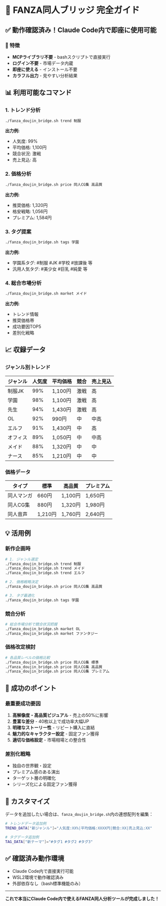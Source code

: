 # 🎨 FANZA同人ブリッジ 完全ガイド

## ✅ 動作確認済み！Claude Code内で即座に使用可能

### 🚀 特徴
- **MCPライブラリ不要** - bashスクリプトで直接実行
- **ログイン不要** - 市場データ内蔵
- **即座に使える** - インストール不要
- **カラフル出力** - 見やすい分析結果

## 📊 利用可能なコマンド

### 1. トレンド分析
```bash
./fanza_doujin_bridge.sh trend 制服
```
**出力例:**
- 人気度: 99%
- 平均価格: 1,100円
- 競合状況: 激戦
- 売上見込: 高

### 2. 価格分析
```bash
./fanza_doujin_bridge.sh price 同人CG集 高品質
```
**出力例:**
- 推奨価格: 1,320円
- 格安戦略: 1,056円
- プレミアム: 1,584円

### 3. タグ提案
```bash
./fanza_doujin_bridge.sh tags 学園
```
**出力例:**
- 学園系タグ: #制服 #JK #学校 #放課後 等
- 汎用人気タグ: #美少女 #巨乳 #純愛 等

### 4. 総合市場分析
```bash
./fanza_doujin_bridge.sh market メイド
```
**出力例:**
- トレンド情報
- 推奨価格帯
- 成功要因TOP5
- 差別化戦略

## 📈 収録データ

### ジャンル別トレンド
| ジャンル | 人気度 | 平均価格 | 競合 | 売上見込 |
|---------|--------|----------|------|----------|
| 制服JK | 99% | 1,100円 | 激戦 | 高 |
| 学園 | 98% | 1,100円 | 激戦 | 高 |
| 先生 | 94% | 1,430円 | 激戦 | 高 |
| OL | 92% | 990円 | 中 | 中高 |
| エルフ | 91% | 1,430円 | 中 | 高 |
| オフィス | 89% | 1,050円 | 中 | 中高 |
| メイド | 88% | 1,320円 | 中 | 中 |
| ナース | 85% | 1,210円 | 中 | 中 |

### 価格データ
| タイプ | 標準 | 高品質 | プレミアム |
|--------|------|--------|------------|
| 同人マンガ | 660円 | 1,100円 | 1,650円 |
| 同人CG集 | 880円 | 1,320円 | 1,980円 |
| 同人音声 | 1,210円 | 1,760円 | 2,640円 |

## 💡 活用例

### 新作企画時
```bash
# 1. ジャンル選定
./fanza_doujin_bridge.sh trend 制服
./fanza_doujin_bridge.sh trend メイド
./fanza_doujin_bridge.sh trend エルフ

# 2. 価格戦略決定
./fanza_doujin_bridge.sh price 同人CG集 高品質

# 3. タグ最適化
./fanza_doujin_bridge.sh tags 学園
```

### 競合分析
```bash
# 総合市場分析で競合状況把握
./fanza_doujin_bridge.sh market OL
./fanza_doujin_bridge.sh market ファンタジー
```

### 価格改定検討
```bash
# 各品質レベルの価格比較
./fanza_doujin_bridge.sh price 同人CG集 標準
./fanza_doujin_bridge.sh price 同人CG集 高品質
./fanza_doujin_bridge.sh price 同人CG集 プレミアム
```

## 🎯 成功のポイント

### 最重要成功要因
1. **高解像度・高品質ビジュアル** - 売上の50%に影響
2. **豊富な差分** - 40枚以上で成功率大幅UP
3. **明確なストーリー性** - リピート購入に直結
4. **魅力的なキャラクター設定** - 固定ファン獲得
5. **適切な価格設定** - 市場相場との整合性

### 差別化戦略
- 独自の世界観・設定
- プレミアム感のある演出
- ターゲット層の明確化
- シリーズ化による固定ファン獲得

## 🔧 カスタマイズ

データを追加したい場合は、`fanza_doujin_bridge.sh`内の連想配列を編集：

```bash
# トレンドデータ追加例
TREND_DATA["新ジャンル"]="人気度:XX%|平均価格:XXXX円|競合:XX|売上見込:XX"

# タグデータ追加例
TAG_DATA["新テーマ"]="#タグ1 #タグ2 #タグ3"
```

## ✅ 確認済み動作環境
- Claude Code内で直接実行可能
- WSL2環境で動作確認済み
- 外部依存なし（bash標準機能のみ）

---

**これで本当にClaude Code内で使えるFANZA同人分析ツールが完成しました！**